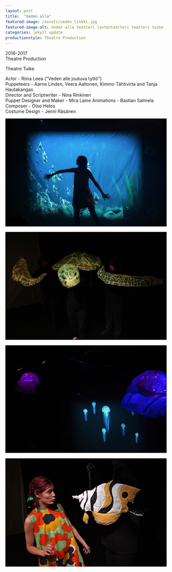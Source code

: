 ```yaml
---
layout: post
title:  "Veden alla"
featured-image: /assets/veden_linkki.jpg
featured-image-alt: Veden alla teatteri lastenteatteri teatteri tuike
categories: jekyll update
productionstyle: Theatre Production
---
```

  2016-2017  
  Theatre Production  
  
  Theatre Tuike

  Actor - Riina Leea ("Veden alle joutuva tyttö")  
  Puppeteers - Aarne Linden, Veera Aaltonen, Kimmo Tähtivirta and Tanja Hautakangas  
  Director and Scriptwriter - Nina Rinkinen  
  Puppet Designer and Maker - Mira Laine
  Animations - Bastian Salmela  
  Composer - Otso Helos  
  Costume Design - Jenni Räsänen  


![alt text](/assets/projects/veden1.jpg)

![alt text](/assets/projects/veden2.jpg)

![alt text](/assets/projects/veden3.jpg)

![alt text](/assets/projects/veden4.jpg)

